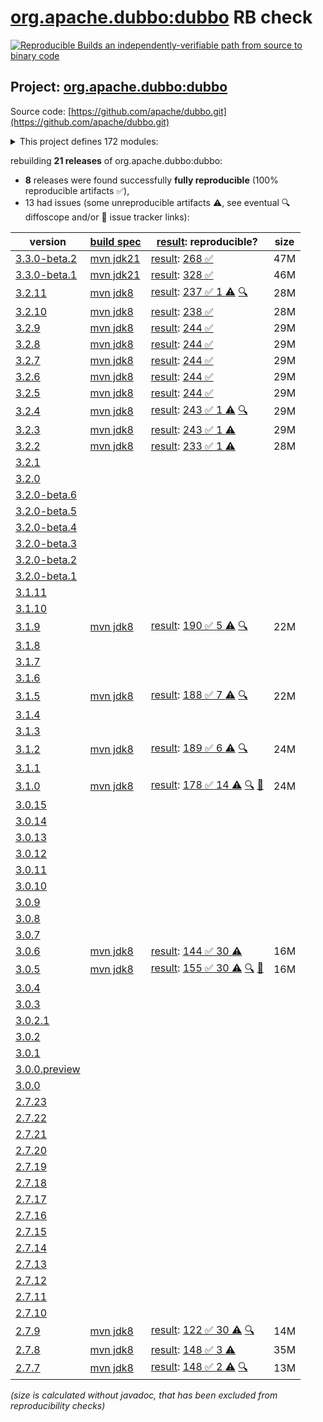 [org.apache.dubbo:dubbo](https://central.sonatype.com/artifact/org.apache.dubbo/dubbo/versions) RB check
=======

[![Reproducible Builds](https://reproducible-builds.org/images/logos/rb.svg) an independently-verifiable path from source to binary code](https://reproducible-builds.org/)

## Project: [org.apache.dubbo:dubbo](https://central.sonatype.com/artifact/org.apache.dubbo/dubbo/versions)

Source code: [https://github.com/apache/dubbo.git](https://github.com/apache/dubbo.git)

<details><summary>This project defines 172 modules:</summary>

* [org.apache.dubbo:dubbo](https://central.sonatype.com/artifact/org.apache.dubbo/dubbo/3.3.0-beta.2)
* [org.apache.dubbo:dubbo-all-shaded](https://central.sonatype.com/artifact/org.apache.dubbo/dubbo-all-shaded/3.3.0-beta.2)
* [org.apache.dubbo:dubbo-auth](https://central.sonatype.com/artifact/org.apache.dubbo/dubbo-auth/3.3.0-beta.2)
* [org.apache.dubbo:dubbo-bom](https://central.sonatype.com/artifact/org.apache.dubbo/dubbo-bom/3.3.0-beta.2)
* [org.apache.dubbo:dubbo-cluster](https://central.sonatype.com/artifact/org.apache.dubbo/dubbo-cluster/3.3.0-beta.2)
* [org.apache.dubbo:dubbo-common](https://central.sonatype.com/artifact/org.apache.dubbo/dubbo-common/3.3.0-beta.2)
* [org.apache.dubbo:dubbo-compatible](https://central.sonatype.com/artifact/org.apache.dubbo/dubbo-compatible/3.3.0-beta.2)
* [org.apache.dubbo:dubbo-compiler](https://central.sonatype.com/artifact/org.apache.dubbo/dubbo-compiler/3.3.0-beta.2)
* [org.apache.dubbo:dubbo-config](https://central.sonatype.com/artifact/org.apache.dubbo/dubbo-config/3.3.0-beta.2)
* [org.apache.dubbo:dubbo-config-api](https://central.sonatype.com/artifact/org.apache.dubbo/dubbo-config-api/3.3.0-beta.2)
* [org.apache.dubbo:dubbo-config-spring](https://central.sonatype.com/artifact/org.apache.dubbo/dubbo-config-spring/3.3.0-beta.2)
* [org.apache.dubbo:dubbo-config-spring6](https://central.sonatype.com/artifact/org.apache.dubbo/dubbo-config-spring6/3.3.0-beta.2)
* [org.apache.dubbo:dubbo-configcenter](https://central.sonatype.com/artifact/org.apache.dubbo/dubbo-configcenter/3.3.0-beta.2)
* [org.apache.dubbo:dubbo-configcenter-apollo](https://central.sonatype.com/artifact/org.apache.dubbo/dubbo-configcenter-apollo/3.3.0-beta.2)
* [org.apache.dubbo:dubbo-configcenter-consul](https://central.sonatype.com/artifact/org.apache.dubbo/dubbo-configcenter-consul/3.3.0-beta.2)
* [org.apache.dubbo:dubbo-configcenter-etcd](https://central.sonatype.com/artifact/org.apache.dubbo/dubbo-configcenter-etcd/3.3.0-beta.2)
* [org.apache.dubbo:dubbo-configcenter-file](https://central.sonatype.com/artifact/org.apache.dubbo/dubbo-configcenter-file/3.3.0-beta.2)
* [org.apache.dubbo:dubbo-configcenter-nacos](https://central.sonatype.com/artifact/org.apache.dubbo/dubbo-configcenter-nacos/3.3.0-beta.2)
* [org.apache.dubbo:dubbo-configcenter-zookeeper](https://central.sonatype.com/artifact/org.apache.dubbo/dubbo-configcenter-zookeeper/3.3.0-beta.2)
* [org.apache.dubbo:dubbo-container](https://central.sonatype.com/artifact/org.apache.dubbo/dubbo-container/3.3.0-beta.2)
* [org.apache.dubbo:dubbo-container-api](https://central.sonatype.com/artifact/org.apache.dubbo/dubbo-container-api/3.3.0-beta.2)
* [org.apache.dubbo:dubbo-container-log4j](https://central.sonatype.com/artifact/org.apache.dubbo/dubbo-container-log4j/3.3.0-beta.2)
* [org.apache.dubbo:dubbo-container-logback](https://central.sonatype.com/artifact/org.apache.dubbo/dubbo-container-logback/3.3.0-beta.2)
* [org.apache.dubbo:dubbo-container-spring](https://central.sonatype.com/artifact/org.apache.dubbo/dubbo-container-spring/3.3.0-beta.2)
* [org.apache.dubbo:dubbo-dependencies](https://central.sonatype.com/artifact/org.apache.dubbo/dubbo-dependencies/3.3.0-beta.2)
* [org.apache.dubbo:dubbo-dependencies-bom](https://central.sonatype.com/artifact/org.apache.dubbo/dubbo-dependencies-bom/3.3.0-beta.2)
* [org.apache.dubbo:dubbo-dependencies-zookeeper](https://central.sonatype.com/artifact/org.apache.dubbo/dubbo-dependencies-zookeeper/3.3.0-beta.2)
* [org.apache.dubbo:dubbo-dependencies-zookeeper-curator5](https://central.sonatype.com/artifact/org.apache.dubbo/dubbo-dependencies-zookeeper-curator5/3.3.0-beta.2)
* [org.apache.dubbo:dubbo-distribution](https://central.sonatype.com/artifact/org.apache.dubbo/dubbo-distribution/3.3.0-beta.2)
* [org.apache.dubbo:dubbo-filter](https://central.sonatype.com/artifact/org.apache.dubbo/dubbo-filter/3.3.0-beta.2)
* [org.apache.dubbo:dubbo-filter-cache](https://central.sonatype.com/artifact/org.apache.dubbo/dubbo-filter-cache/3.3.0-beta.2)
* [org.apache.dubbo:dubbo-filter-validation](https://central.sonatype.com/artifact/org.apache.dubbo/dubbo-filter-validation/3.3.0-beta.2)
* [org.apache.dubbo:dubbo-kubernetes](https://central.sonatype.com/artifact/org.apache.dubbo/dubbo-kubernetes/3.3.0-beta.2)
* [org.apache.dubbo:dubbo-maven-plugin](https://central.sonatype.com/artifact/org.apache.dubbo/dubbo-maven-plugin/3.3.0-beta.2)
* [org.apache.dubbo:dubbo-metadata](https://central.sonatype.com/artifact/org.apache.dubbo/dubbo-metadata/3.3.0-beta.2)
* [org.apache.dubbo:dubbo-metadata-api](https://central.sonatype.com/artifact/org.apache.dubbo/dubbo-metadata-api/3.3.0-beta.2)
* [org.apache.dubbo:dubbo-metadata-definition-protobuf](https://central.sonatype.com/artifact/org.apache.dubbo/dubbo-metadata-definition-protobuf/3.3.0-beta.2)
* [org.apache.dubbo:dubbo-metadata-processor](https://central.sonatype.com/artifact/org.apache.dubbo/dubbo-metadata-processor/3.3.0-beta.2)
* [org.apache.dubbo:dubbo-metadata-report-consul](https://central.sonatype.com/artifact/org.apache.dubbo/dubbo-metadata-report-consul/3.3.0-beta.2)
* [org.apache.dubbo:dubbo-metadata-report-etcd](https://central.sonatype.com/artifact/org.apache.dubbo/dubbo-metadata-report-etcd/3.3.0-beta.2)
* [org.apache.dubbo:dubbo-metadata-report-nacos](https://central.sonatype.com/artifact/org.apache.dubbo/dubbo-metadata-report-nacos/3.3.0-beta.2)
* [org.apache.dubbo:dubbo-metadata-report-redis](https://central.sonatype.com/artifact/org.apache.dubbo/dubbo-metadata-report-redis/3.3.0-beta.2)
* [org.apache.dubbo:dubbo-metadata-report-zookeeper](https://central.sonatype.com/artifact/org.apache.dubbo/dubbo-metadata-report-zookeeper/3.3.0-beta.2)
* [org.apache.dubbo:dubbo-metadata-rest](https://central.sonatype.com/artifact/org.apache.dubbo/dubbo-metadata-rest/3.3.0-beta.2)
* [org.apache.dubbo:dubbo-metrics](https://central.sonatype.com/artifact/org.apache.dubbo/dubbo-metrics/3.3.0-beta.2)
* [org.apache.dubbo:dubbo-metrics-api](https://central.sonatype.com/artifact/org.apache.dubbo/dubbo-metrics-api/3.3.0-beta.2)
* [org.apache.dubbo:dubbo-metrics-config-center](https://central.sonatype.com/artifact/org.apache.dubbo/dubbo-metrics-config-center/3.3.0-beta.2)
* [org.apache.dubbo:dubbo-metrics-default](https://central.sonatype.com/artifact/org.apache.dubbo/dubbo-metrics-default/3.3.0-beta.2)
* [org.apache.dubbo:dubbo-metrics-event](https://central.sonatype.com/artifact/org.apache.dubbo/dubbo-metrics-event/3.3.0-beta.2)
* [org.apache.dubbo:dubbo-metrics-metadata](https://central.sonatype.com/artifact/org.apache.dubbo/dubbo-metrics-metadata/3.3.0-beta.2)
* [org.apache.dubbo:dubbo-metrics-netty](https://central.sonatype.com/artifact/org.apache.dubbo/dubbo-metrics-netty/3.3.0-beta.2)
* [org.apache.dubbo:dubbo-metrics-prometheus](https://central.sonatype.com/artifact/org.apache.dubbo/dubbo-metrics-prometheus/3.3.0-beta.2)
* [org.apache.dubbo:dubbo-metrics-registry](https://central.sonatype.com/artifact/org.apache.dubbo/dubbo-metrics-registry/3.3.0-beta.2)
* [org.apache.dubbo:dubbo-monitor](https://central.sonatype.com/artifact/org.apache.dubbo/dubbo-monitor/3.3.0-beta.2)
* [org.apache.dubbo:dubbo-monitor-api](https://central.sonatype.com/artifact/org.apache.dubbo/dubbo-monitor-api/3.3.0-beta.2)
* [org.apache.dubbo:dubbo-monitor-common](https://central.sonatype.com/artifact/org.apache.dubbo/dubbo-monitor-common/3.3.0-beta.2)
* [org.apache.dubbo:dubbo-monitor-default](https://central.sonatype.com/artifact/org.apache.dubbo/dubbo-monitor-default/3.3.0-beta.2)
* [org.apache.dubbo:dubbo-nacos-spring-boot-starter](https://central.sonatype.com/artifact/org.apache.dubbo/dubbo-nacos-spring-boot-starter/3.3.0-beta.2)
* [org.apache.dubbo:dubbo-native](https://central.sonatype.com/artifact/org.apache.dubbo/dubbo-native/3.3.0-beta.2)
* [org.apache.dubbo:dubbo-native-plugin](https://central.sonatype.com/artifact/org.apache.dubbo/dubbo-native-plugin/3.3.0-beta.2)
* [org.apache.dubbo:dubbo-observability-spring-boot-autoconfigure](https://central.sonatype.com/artifact/org.apache.dubbo/dubbo-observability-spring-boot-autoconfigure/3.3.0-beta.2)
* [org.apache.dubbo:dubbo-observability-spring-boot-starter](https://central.sonatype.com/artifact/org.apache.dubbo/dubbo-observability-spring-boot-starter/3.3.0-beta.2)
* [org.apache.dubbo:dubbo-observability-spring-boot-starters](https://central.sonatype.com/artifact/org.apache.dubbo/dubbo-observability-spring-boot-starters/3.3.0-beta.2)
* [org.apache.dubbo:dubbo-parent](https://central.sonatype.com/artifact/org.apache.dubbo/dubbo-parent/3.3.0-beta.2)
* [org.apache.dubbo:dubbo-plugin](https://central.sonatype.com/artifact/org.apache.dubbo/dubbo-plugin/3.3.0-beta.2)
* [org.apache.dubbo:dubbo-plugin-access-log](https://central.sonatype.com/artifact/org.apache.dubbo/dubbo-plugin-access-log/3.3.0-beta.2)
* [org.apache.dubbo:dubbo-plugin-classloader-filter](https://central.sonatype.com/artifact/org.apache.dubbo/dubbo-plugin-classloader-filter/3.3.0-beta.2)
* [org.apache.dubbo:dubbo-plugin-cluster-mergeable](https://central.sonatype.com/artifact/org.apache.dubbo/dubbo-plugin-cluster-mergeable/3.3.0-beta.2)
* [org.apache.dubbo:dubbo-plugin-context](https://central.sonatype.com/artifact/org.apache.dubbo/dubbo-plugin-context/3.3.0-beta.2)
* [org.apache.dubbo:dubbo-plugin-generic-invoke](https://central.sonatype.com/artifact/org.apache.dubbo/dubbo-plugin-generic-invoke/3.3.0-beta.2)
* [org.apache.dubbo:dubbo-plugin-loadbalance-adaptive](https://central.sonatype.com/artifact/org.apache.dubbo/dubbo-plugin-loadbalance-adaptive/3.3.0-beta.2)
* [org.apache.dubbo:dubbo-plugin-loom](https://central.sonatype.com/artifact/org.apache.dubbo/dubbo-plugin-loom/3.3.0-beta.2)
* [org.apache.dubbo:dubbo-plugin-mock](https://central.sonatype.com/artifact/org.apache.dubbo/dubbo-plugin-mock/3.3.0-beta.2)
* [org.apache.dubbo:dubbo-plugin-proxy-bytebuddy](https://central.sonatype.com/artifact/org.apache.dubbo/dubbo-plugin-proxy-bytebuddy/3.3.0-beta.2)
* [org.apache.dubbo:dubbo-plugin-qos-trace](https://central.sonatype.com/artifact/org.apache.dubbo/dubbo-plugin-qos-trace/3.3.0-beta.2)
* [org.apache.dubbo:dubbo-plugin-router-condition](https://central.sonatype.com/artifact/org.apache.dubbo/dubbo-plugin-router-condition/3.3.0-beta.2)
* [org.apache.dubbo:dubbo-plugin-router-mesh](https://central.sonatype.com/artifact/org.apache.dubbo/dubbo-plugin-router-mesh/3.3.0-beta.2)
* [org.apache.dubbo:dubbo-plugin-router-script](https://central.sonatype.com/artifact/org.apache.dubbo/dubbo-plugin-router-script/3.3.0-beta.2)
* [org.apache.dubbo:dubbo-plugin-router-tag](https://central.sonatype.com/artifact/org.apache.dubbo/dubbo-plugin-router-tag/3.3.0-beta.2)
* [org.apache.dubbo:dubbo-plugin-token](https://central.sonatype.com/artifact/org.apache.dubbo/dubbo-plugin-token/3.3.0-beta.2)
* [org.apache.dubbo:dubbo-plugin-tps](https://central.sonatype.com/artifact/org.apache.dubbo/dubbo-plugin-tps/3.3.0-beta.2)
* [org.apache.dubbo:dubbo-qos](https://central.sonatype.com/artifact/org.apache.dubbo/dubbo-qos/3.3.0-beta.2)
* [org.apache.dubbo:dubbo-qos-api](https://central.sonatype.com/artifact/org.apache.dubbo/dubbo-qos-api/3.3.0-beta.2)
* [org.apache.dubbo:dubbo-reactive](https://central.sonatype.com/artifact/org.apache.dubbo/dubbo-reactive/3.3.0-beta.2)
* [org.apache.dubbo:dubbo-registry](https://central.sonatype.com/artifact/org.apache.dubbo/dubbo-registry/3.3.0-beta.2)
* [org.apache.dubbo:dubbo-registry-api](https://central.sonatype.com/artifact/org.apache.dubbo/dubbo-registry-api/3.3.0-beta.2)
* [org.apache.dubbo:dubbo-registry-consul](https://central.sonatype.com/artifact/org.apache.dubbo/dubbo-registry-consul/3.3.0-beta.2)
* [org.apache.dubbo:dubbo-registry-default](https://central.sonatype.com/artifact/org.apache.dubbo/dubbo-registry-default/3.3.0-beta.2)
* [org.apache.dubbo:dubbo-registry-dns](https://central.sonatype.com/artifact/org.apache.dubbo/dubbo-registry-dns/3.3.0-beta.2)
* [org.apache.dubbo:dubbo-registry-etcd3](https://central.sonatype.com/artifact/org.apache.dubbo/dubbo-registry-etcd3/3.3.0-beta.2)
* [org.apache.dubbo:dubbo-registry-eureka](https://central.sonatype.com/artifact/org.apache.dubbo/dubbo-registry-eureka/3.3.0-beta.2)
* [org.apache.dubbo:dubbo-registry-kubernetes](https://central.sonatype.com/artifact/org.apache.dubbo/dubbo-registry-kubernetes/3.3.0-beta.2)
* [org.apache.dubbo:dubbo-registry-multicast](https://central.sonatype.com/artifact/org.apache.dubbo/dubbo-registry-multicast/3.3.0-beta.2)
* [org.apache.dubbo:dubbo-registry-multiple](https://central.sonatype.com/artifact/org.apache.dubbo/dubbo-registry-multiple/3.3.0-beta.2)
* [org.apache.dubbo:dubbo-registry-nacos](https://central.sonatype.com/artifact/org.apache.dubbo/dubbo-registry-nacos/3.3.0-beta.2)
* [org.apache.dubbo:dubbo-registry-redis](https://central.sonatype.com/artifact/org.apache.dubbo/dubbo-registry-redis/3.3.0-beta.2)
* [org.apache.dubbo:dubbo-registry-sofa](https://central.sonatype.com/artifact/org.apache.dubbo/dubbo-registry-sofa/3.3.0-beta.2)
* [org.apache.dubbo:dubbo-registry-xds](https://central.sonatype.com/artifact/org.apache.dubbo/dubbo-registry-xds/3.3.0-beta.2)
* [org.apache.dubbo:dubbo-registry-zookeeper](https://central.sonatype.com/artifact/org.apache.dubbo/dubbo-registry-zookeeper/3.3.0-beta.2)
* [org.apache.dubbo:dubbo-remoting](https://central.sonatype.com/artifact/org.apache.dubbo/dubbo-remoting/3.3.0-beta.2)
* [org.apache.dubbo:dubbo-remoting-api](https://central.sonatype.com/artifact/org.apache.dubbo/dubbo-remoting-api/3.3.0-beta.2)
* [org.apache.dubbo:dubbo-remoting-etcd3](https://central.sonatype.com/artifact/org.apache.dubbo/dubbo-remoting-etcd3/3.3.0-beta.2)
* [org.apache.dubbo:dubbo-remoting-grizzly](https://central.sonatype.com/artifact/org.apache.dubbo/dubbo-remoting-grizzly/3.3.0-beta.2)
* [org.apache.dubbo:dubbo-remoting-http](https://central.sonatype.com/artifact/org.apache.dubbo/dubbo-remoting-http/3.3.0-beta.2)
* [org.apache.dubbo:dubbo-remoting-http12](https://central.sonatype.com/artifact/org.apache.dubbo/dubbo-remoting-http12/3.3.0-beta.2)
* [org.apache.dubbo:dubbo-remoting-mina](https://central.sonatype.com/artifact/org.apache.dubbo/dubbo-remoting-mina/3.3.0-beta.2)
* [org.apache.dubbo:dubbo-remoting-netty](https://central.sonatype.com/artifact/org.apache.dubbo/dubbo-remoting-netty/3.3.0-beta.2)
* [org.apache.dubbo:dubbo-remoting-netty4](https://central.sonatype.com/artifact/org.apache.dubbo/dubbo-remoting-netty4/3.3.0-beta.2)
* [org.apache.dubbo:dubbo-remoting-p2p](https://central.sonatype.com/artifact/org.apache.dubbo/dubbo-remoting-p2p/3.3.0-beta.2)
* [org.apache.dubbo:dubbo-remoting-redis](https://central.sonatype.com/artifact/org.apache.dubbo/dubbo-remoting-redis/3.3.0-beta.2)
* [org.apache.dubbo:dubbo-remoting-zookeeper](https://central.sonatype.com/artifact/org.apache.dubbo/dubbo-remoting-zookeeper/3.3.0-beta.2)
* [org.apache.dubbo:dubbo-remoting-zookeeper-api](https://central.sonatype.com/artifact/org.apache.dubbo/dubbo-remoting-zookeeper-api/3.3.0-beta.2)
* [org.apache.dubbo:dubbo-remoting-zookeeper-curator5](https://central.sonatype.com/artifact/org.apache.dubbo/dubbo-remoting-zookeeper-curator5/3.3.0-beta.2)
* [org.apache.dubbo:dubbo-rest-jaxrs](https://central.sonatype.com/artifact/org.apache.dubbo/dubbo-rest-jaxrs/3.3.0-beta.2)
* [org.apache.dubbo:dubbo-rest-servlet](https://central.sonatype.com/artifact/org.apache.dubbo/dubbo-rest-servlet/3.3.0-beta.2)
* [org.apache.dubbo:dubbo-rest-spring](https://central.sonatype.com/artifact/org.apache.dubbo/dubbo-rest-spring/3.3.0-beta.2)
* [org.apache.dubbo:dubbo-rpc](https://central.sonatype.com/artifact/org.apache.dubbo/dubbo-rpc/3.3.0-beta.2)
* [org.apache.dubbo:dubbo-rpc-api](https://central.sonatype.com/artifact/org.apache.dubbo/dubbo-rpc-api/3.3.0-beta.2)
* [org.apache.dubbo:dubbo-rpc-dubbo](https://central.sonatype.com/artifact/org.apache.dubbo/dubbo-rpc-dubbo/3.3.0-beta.2)
* [org.apache.dubbo:dubbo-rpc-grpc](https://central.sonatype.com/artifact/org.apache.dubbo/dubbo-rpc-grpc/3.3.0-beta.2)
* [org.apache.dubbo:dubbo-rpc-hessian](https://central.sonatype.com/artifact/org.apache.dubbo/dubbo-rpc-hessian/3.3.0-beta.2)
* [org.apache.dubbo:dubbo-rpc-http](https://central.sonatype.com/artifact/org.apache.dubbo/dubbo-rpc-http/3.3.0-beta.2)
* [org.apache.dubbo:dubbo-rpc-injvm](https://central.sonatype.com/artifact/org.apache.dubbo/dubbo-rpc-injvm/3.3.0-beta.2)
* [org.apache.dubbo:dubbo-rpc-memcached](https://central.sonatype.com/artifact/org.apache.dubbo/dubbo-rpc-memcached/3.3.0-beta.2)
* [org.apache.dubbo:dubbo-rpc-native-thrift](https://central.sonatype.com/artifact/org.apache.dubbo/dubbo-rpc-native-thrift/3.3.0-beta.2)
* [org.apache.dubbo:dubbo-rpc-redis](https://central.sonatype.com/artifact/org.apache.dubbo/dubbo-rpc-redis/3.3.0-beta.2)
* [org.apache.dubbo:dubbo-rpc-rest](https://central.sonatype.com/artifact/org.apache.dubbo/dubbo-rpc-rest/3.3.0-beta.2)
* [org.apache.dubbo:dubbo-rpc-rmi](https://central.sonatype.com/artifact/org.apache.dubbo/dubbo-rpc-rmi/3.3.0-beta.2)
* [org.apache.dubbo:dubbo-rpc-thrift](https://central.sonatype.com/artifact/org.apache.dubbo/dubbo-rpc-thrift/3.3.0-beta.2)
* [org.apache.dubbo:dubbo-rpc-triple](https://central.sonatype.com/artifact/org.apache.dubbo/dubbo-rpc-triple/3.3.0-beta.2)
* [org.apache.dubbo:dubbo-rpc-webservice](https://central.sonatype.com/artifact/org.apache.dubbo/dubbo-rpc-webservice/3.3.0-beta.2)
* [org.apache.dubbo:dubbo-rpc-xml](https://central.sonatype.com/artifact/org.apache.dubbo/dubbo-rpc-xml/3.3.0-beta.2)
* [org.apache.dubbo:dubbo-seata-spring-boot-starter](https://central.sonatype.com/artifact/org.apache.dubbo/dubbo-seata-spring-boot-starter/3.3.0-beta.2)
* [org.apache.dubbo:dubbo-security](https://central.sonatype.com/artifact/org.apache.dubbo/dubbo-security/3.3.0-beta.2)
* [org.apache.dubbo:dubbo-sentinel-spring-boot-starter](https://central.sonatype.com/artifact/org.apache.dubbo/dubbo-sentinel-spring-boot-starter/3.3.0-beta.2)
* [org.apache.dubbo:dubbo-serialization](https://central.sonatype.com/artifact/org.apache.dubbo/dubbo-serialization/3.3.0-beta.2)
* [org.apache.dubbo:dubbo-serialization-api](https://central.sonatype.com/artifact/org.apache.dubbo/dubbo-serialization-api/3.3.0-beta.2)
* [org.apache.dubbo:dubbo-serialization-avro](https://central.sonatype.com/artifact/org.apache.dubbo/dubbo-serialization-avro/3.3.0-beta.2)
* [org.apache.dubbo:dubbo-serialization-fastjson](https://central.sonatype.com/artifact/org.apache.dubbo/dubbo-serialization-fastjson/3.3.0-beta.2)
* [org.apache.dubbo:dubbo-serialization-fastjson2](https://central.sonatype.com/artifact/org.apache.dubbo/dubbo-serialization-fastjson2/3.3.0-beta.2)
* [org.apache.dubbo:dubbo-serialization-fst](https://central.sonatype.com/artifact/org.apache.dubbo/dubbo-serialization-fst/3.3.0-beta.2)
* [org.apache.dubbo:dubbo-serialization-gson](https://central.sonatype.com/artifact/org.apache.dubbo/dubbo-serialization-gson/3.3.0-beta.2)
* [org.apache.dubbo:dubbo-serialization-hessian2](https://central.sonatype.com/artifact/org.apache.dubbo/dubbo-serialization-hessian2/3.3.0-beta.2)
* [org.apache.dubbo:dubbo-serialization-jdk](https://central.sonatype.com/artifact/org.apache.dubbo/dubbo-serialization-jdk/3.3.0-beta.2)
* [org.apache.dubbo:dubbo-serialization-kryo](https://central.sonatype.com/artifact/org.apache.dubbo/dubbo-serialization-kryo/3.3.0-beta.2)
* [org.apache.dubbo:dubbo-serialization-native-hession](https://central.sonatype.com/artifact/org.apache.dubbo/dubbo-serialization-native-hession/3.3.0-beta.2)
* [org.apache.dubbo:dubbo-serialization-protobuf](https://central.sonatype.com/artifact/org.apache.dubbo/dubbo-serialization-protobuf/3.3.0-beta.2)
* [org.apache.dubbo:dubbo-serialization-protostuff](https://central.sonatype.com/artifact/org.apache.dubbo/dubbo-serialization-protostuff/3.3.0-beta.2)
* [org.apache.dubbo:dubbo-serialization-test](https://central.sonatype.com/artifact/org.apache.dubbo/dubbo-serialization-test/3.3.0-beta.2)
* [org.apache.dubbo:dubbo-spring-boot](https://central.sonatype.com/artifact/org.apache.dubbo/dubbo-spring-boot/3.3.0-beta.2)
* [org.apache.dubbo:dubbo-spring-boot-actuator](https://central.sonatype.com/artifact/org.apache.dubbo/dubbo-spring-boot-actuator/3.3.0-beta.2)
* [org.apache.dubbo:dubbo-spring-boot-actuator-compatible](https://central.sonatype.com/artifact/org.apache.dubbo/dubbo-spring-boot-actuator-compatible/3.3.0-beta.2)
* [org.apache.dubbo:dubbo-spring-boot-autoconfigure](https://central.sonatype.com/artifact/org.apache.dubbo/dubbo-spring-boot-autoconfigure/3.3.0-beta.2)
* [org.apache.dubbo:dubbo-spring-boot-autoconfigure-compatible](https://central.sonatype.com/artifact/org.apache.dubbo/dubbo-spring-boot-autoconfigure-compatible/3.3.0-beta.2)
* [org.apache.dubbo:dubbo-spring-boot-compatible](https://central.sonatype.com/artifact/org.apache.dubbo/dubbo-spring-boot-compatible/3.3.0-beta.2)
* [org.apache.dubbo:dubbo-spring-boot-interceptor](https://central.sonatype.com/artifact/org.apache.dubbo/dubbo-spring-boot-interceptor/3.3.0-beta.2)
* [org.apache.dubbo:dubbo-spring-boot-observability-autoconfigure](https://central.sonatype.com/artifact/org.apache.dubbo/dubbo-spring-boot-observability-autoconfigure/3.3.0-beta.2)
* [org.apache.dubbo:dubbo-spring-boot-observability-starter](https://central.sonatype.com/artifact/org.apache.dubbo/dubbo-spring-boot-observability-starter/3.3.0-beta.2)
* [org.apache.dubbo:dubbo-spring-boot-observability-starters](https://central.sonatype.com/artifact/org.apache.dubbo/dubbo-spring-boot-observability-starters/3.3.0-beta.2)
* [org.apache.dubbo:dubbo-spring-boot-starter](https://central.sonatype.com/artifact/org.apache.dubbo/dubbo-spring-boot-starter/3.3.0-beta.2)
* [org.apache.dubbo:dubbo-spring-boot-starters](https://central.sonatype.com/artifact/org.apache.dubbo/dubbo-spring-boot-starters/3.3.0-beta.2)
* [org.apache.dubbo:dubbo-spring-boot-tracing-brave-zipkin-starter](https://central.sonatype.com/artifact/org.apache.dubbo/dubbo-spring-boot-tracing-brave-zipkin-starter/3.3.0-beta.2)
* [org.apache.dubbo:dubbo-spring-boot-tracing-otel-otlp-starter](https://central.sonatype.com/artifact/org.apache.dubbo/dubbo-spring-boot-tracing-otel-otlp-starter/3.3.0-beta.2)
* [org.apache.dubbo:dubbo-spring-boot-tracing-otel-zipkin-starter](https://central.sonatype.com/artifact/org.apache.dubbo/dubbo-spring-boot-tracing-otel-zipkin-starter/3.3.0-beta.2)
* [org.apache.dubbo:dubbo-spring-security](https://central.sonatype.com/artifact/org.apache.dubbo/dubbo-spring-security/3.3.0-beta.2)
* [org.apache.dubbo:dubbo-tracing](https://central.sonatype.com/artifact/org.apache.dubbo/dubbo-tracing/3.3.0-beta.2)
* [org.apache.dubbo:dubbo-tracing-brave-zipkin-spring-boot-starter](https://central.sonatype.com/artifact/org.apache.dubbo/dubbo-tracing-brave-zipkin-spring-boot-starter/3.3.0-beta.2)
* [org.apache.dubbo:dubbo-tracing-otel-otlp-spring-boot-starter](https://central.sonatype.com/artifact/org.apache.dubbo/dubbo-tracing-otel-otlp-spring-boot-starter/3.3.0-beta.2)
* [org.apache.dubbo:dubbo-tracing-otel-zipkin-spring-boot-starter](https://central.sonatype.com/artifact/org.apache.dubbo/dubbo-tracing-otel-zipkin-spring-boot-starter/3.3.0-beta.2)
* [org.apache.dubbo:dubbo-xds](https://central.sonatype.com/artifact/org.apache.dubbo/dubbo-xds/3.3.0-beta.2)
* [org.apache.dubbo:dubbo-zookeeper-curator5-spring-boot-starter](https://central.sonatype.com/artifact/org.apache.dubbo/dubbo-zookeeper-curator5-spring-boot-starter/3.3.0-beta.2)
* [org.apache.dubbo:dubbo-zookeeper-spring-boot-starter](https://central.sonatype.com/artifact/org.apache.dubbo/dubbo-zookeeper-spring-boot-starter/3.3.0-beta.2)
</details>

rebuilding **21 releases** of org.apache.dubbo:dubbo:
- **8** releases were found successfully **fully reproducible** (100% reproducible artifacts :white_check_mark:),
- 13 had issues (some unreproducible artifacts :warning:, see eventual :mag: diffoscope and/or :memo: issue tracker links):

| version | [build spec](/BUILDSPEC.md) | [result](https://reproducible-builds.org/docs/jvm/): reproducible? | size |
| -- | --------- | ------ | -- |
| [3.3.0-beta.2](https://central.sonatype.com/artifact/org.apache.dubbo/dubbo/3.3.0-beta.2/pom) | [mvn jdk21](dubbo-3.3.0-beta.2.buildspec) | [result](dubbo-parent-3.3.0-beta.2.buildinfo): [268 :white_check_mark: ](dubbo-parent-3.3.0-beta.2.buildcompare) | 47M |
| [3.3.0-beta.1](https://central.sonatype.com/artifact/org.apache.dubbo/dubbo/3.3.0-beta.1/pom) | [mvn jdk21](dubbo-3.3.0-beta.1.buildspec) | [result](dubbo-parent-3.3.0-beta.1.buildinfo): [328 :white_check_mark: ](dubbo-parent-3.3.0-beta.1.buildcompare) | 46M |
| [3.2.11](https://central.sonatype.com/artifact/org.apache.dubbo/dubbo/3.2.11/pom) | [mvn jdk8](dubbo-3.2.11.buildspec) | [result](dubbo-parent-3.2.11.buildinfo): [237 :white_check_mark:  1 :warning:](dubbo-parent-3.2.11.buildcompare) [:mag:](dubbo-parent-3.2.11.diffoscope) | 28M |
| [3.2.10](https://central.sonatype.com/artifact/org.apache.dubbo/dubbo/3.2.10/pom) | [mvn jdk8](dubbo-3.2.10.buildspec) | [result](dubbo-parent-3.2.10.buildinfo): [238 :white_check_mark: ](dubbo-parent-3.2.10.buildcompare) | 28M |
| [3.2.9](https://central.sonatype.com/artifact/org.apache.dubbo/dubbo/3.2.9/pom) | [mvn jdk8](dubbo-3.2.9.buildspec) | [result](dubbo-parent-3.2.9.buildinfo): [244 :white_check_mark: ](dubbo-parent-3.2.9.buildcompare) | 29M |
| [3.2.8](https://central.sonatype.com/artifact/org.apache.dubbo/dubbo/3.2.8/pom) | [mvn jdk8](dubbo-3.2.8.buildspec) | [result](dubbo-parent-3.2.8.buildinfo): [244 :white_check_mark: ](dubbo-parent-3.2.8.buildcompare) | 29M |
| [3.2.7](https://central.sonatype.com/artifact/org.apache.dubbo/dubbo/3.2.7/pom) | [mvn jdk8](dubbo-3.2.7.buildspec) | [result](dubbo-parent-3.2.7.buildinfo): [244 :white_check_mark: ](dubbo-parent-3.2.7.buildcompare) | 29M |
| [3.2.6](https://central.sonatype.com/artifact/org.apache.dubbo/dubbo/3.2.6/pom) | [mvn jdk8](dubbo-3.2.6.buildspec) | [result](dubbo-parent-3.2.6.buildinfo): [244 :white_check_mark: ](dubbo-parent-3.2.6.buildcompare) | 29M |
| [3.2.5](https://central.sonatype.com/artifact/org.apache.dubbo/dubbo/3.2.5/pom) | [mvn jdk8](dubbo-3.2.5.buildspec) | [result](dubbo-parent-3.2.5.buildinfo): [244 :white_check_mark: ](dubbo-parent-3.2.5.buildcompare) | 29M |
| [3.2.4](https://central.sonatype.com/artifact/org.apache.dubbo/dubbo/3.2.4/pom) | [mvn jdk8](dubbo-3.2.4.buildspec) | [result](dubbo-parent-3.2.4.buildinfo): [243 :white_check_mark:  1 :warning:](dubbo-parent-3.2.4.buildcompare) [:mag:](dubbo-parent-3.2.4.diffoscope) | 29M |
| [3.2.3](https://central.sonatype.com/artifact/org.apache.dubbo/dubbo/3.2.3/pom) | [mvn jdk8](dubbo-3.2.3.buildspec) | [result](dubbo-parent-3.2.3.buildinfo): [243 :white_check_mark:  1 :warning:](dubbo-parent-3.2.3.buildcompare) | 29M |
| [3.2.2](https://central.sonatype.com/artifact/org.apache.dubbo/dubbo/3.2.2/pom) | [mvn jdk8](dubbo-3.2.2.buildspec) | [result](dubbo-parent-3.2.2.buildinfo): [233 :white_check_mark:  1 :warning:](dubbo-parent-3.2.2.buildcompare) | 28M |
| [3.2.1](https://central.sonatype.com/artifact/org.apache.dubbo/dubbo/3.2.1/pom) | | | |
| [3.2.0](https://central.sonatype.com/artifact/org.apache.dubbo/dubbo/3.2.0/pom) | | | |
| [3.2.0-beta.6](https://central.sonatype.com/artifact/org.apache.dubbo/dubbo/3.2.0-beta.6/pom) | | | |
| [3.2.0-beta.5](https://central.sonatype.com/artifact/org.apache.dubbo/dubbo/3.2.0-beta.5/pom) | | | |
| [3.2.0-beta.4](https://central.sonatype.com/artifact/org.apache.dubbo/dubbo/3.2.0-beta.4/pom) | | | |
| [3.2.0-beta.3](https://central.sonatype.com/artifact/org.apache.dubbo/dubbo/3.2.0-beta.3/pom) | | | |
| [3.2.0-beta.2](https://central.sonatype.com/artifact/org.apache.dubbo/dubbo/3.2.0-beta.2/pom) | | | |
| [3.2.0-beta.1](https://central.sonatype.com/artifact/org.apache.dubbo/dubbo/3.2.0-beta.1/pom) | | | |
| [3.1.11](https://central.sonatype.com/artifact/org.apache.dubbo/dubbo/3.1.11/pom) | | | |
| [3.1.10](https://central.sonatype.com/artifact/org.apache.dubbo/dubbo/3.1.10/pom) | | | |
| [3.1.9](https://central.sonatype.com/artifact/org.apache.dubbo/dubbo/3.1.9/pom) | [mvn jdk8](dubbo-3.1.9.buildspec) | [result](dubbo-parent-3.1.9.buildinfo): [190 :white_check_mark:  5 :warning:](dubbo-parent-3.1.9.buildcompare) [:mag:](dubbo-parent-3.1.9.diffoscope) | 22M |
| [3.1.8](https://central.sonatype.com/artifact/org.apache.dubbo/dubbo/3.1.8/pom) | | | |
| [3.1.7](https://central.sonatype.com/artifact/org.apache.dubbo/dubbo/3.1.7/pom) | | | |
| [3.1.6](https://central.sonatype.com/artifact/org.apache.dubbo/dubbo/3.1.6/pom) | | | |
| [3.1.5](https://central.sonatype.com/artifact/org.apache.dubbo/dubbo/3.1.5/pom) | [mvn jdk8](dubbo-3.1.5.buildspec) | [result](dubbo-parent-3.1.5.buildinfo): [188 :white_check_mark:  7 :warning:](dubbo-parent-3.1.5.buildcompare) [:mag:](dubbo-parent-3.1.5.diffoscope) | 22M |
| [3.1.4](https://central.sonatype.com/artifact/org.apache.dubbo/dubbo/3.1.4/pom) | | | |
| [3.1.3](https://central.sonatype.com/artifact/org.apache.dubbo/dubbo/3.1.3/pom) | | | |
| [3.1.2](https://central.sonatype.com/artifact/org.apache.dubbo/dubbo/3.1.2/pom) | [mvn jdk8](dubbo-3.1.2.buildspec) | [result](dubbo-parent-3.1.2.buildinfo): [189 :white_check_mark:  6 :warning:](dubbo-parent-3.1.2.buildcompare) [:mag:](dubbo-parent-3.1.2.diffoscope) | 24M |
| [3.1.1](https://central.sonatype.com/artifact/org.apache.dubbo/dubbo/3.1.1/pom) | | | |
| [3.1.0](https://central.sonatype.com/artifact/org.apache.dubbo/dubbo/3.1.0/pom) | [mvn jdk8](dubbo-3.1.0.buildspec) | [result](dubbo-parent-3.1.0.buildinfo): [178 :white_check_mark:  14 :warning:](dubbo-parent-3.1.0.buildcompare) [:mag:](dubbo-parent-3.1.0.diffoscope) [:memo:](https://github.com/apache/dubbo/pull/10700) | 24M |
| [3.0.15](https://central.sonatype.com/artifact/org.apache.dubbo/dubbo/3.0.15/pom) | | | |
| [3.0.14](https://central.sonatype.com/artifact/org.apache.dubbo/dubbo/3.0.14/pom) | | | |
| [3.0.13](https://central.sonatype.com/artifact/org.apache.dubbo/dubbo/3.0.13/pom) | | | |
| [3.0.12](https://central.sonatype.com/artifact/org.apache.dubbo/dubbo/3.0.12/pom) | | | |
| [3.0.11](https://central.sonatype.com/artifact/org.apache.dubbo/dubbo/3.0.11/pom) | | | |
| [3.0.10](https://central.sonatype.com/artifact/org.apache.dubbo/dubbo/3.0.10/pom) | | | |
| [3.0.9](https://central.sonatype.com/artifact/org.apache.dubbo/dubbo/3.0.9/pom) | | | |
| [3.0.8](https://central.sonatype.com/artifact/org.apache.dubbo/dubbo/3.0.8/pom) | | | |
| [3.0.7](https://central.sonatype.com/artifact/org.apache.dubbo/dubbo/3.0.7/pom) | | | |
| [3.0.6](https://central.sonatype.com/artifact/org.apache.dubbo/dubbo/3.0.6/pom) | [mvn jdk8](dubbo-3.0.6.buildspec) | [result](dubbo-parent-3.0.6.buildinfo): [144 :white_check_mark:  30 :warning:](dubbo-parent-3.0.6.buildcompare) | 16M |
| [3.0.5](https://central.sonatype.com/artifact/org.apache.dubbo/dubbo/3.0.5/pom) | [mvn jdk8](dubbo-3.0.5.buildspec) | [result](dubbo-parent-3.0.5.buildinfo): [155 :white_check_mark:  30 :warning:](dubbo-parent-3.0.5.buildcompare) [:mag:](dubbo-parent-3.0.5.diffoscope) [:memo:](https://github.com/apache/dubbo/pull/10067) | 16M |
| [3.0.4](https://central.sonatype.com/artifact/org.apache.dubbo/dubbo/3.0.4/pom) | | | |
| [3.0.3](https://central.sonatype.com/artifact/org.apache.dubbo/dubbo/3.0.3/pom) | | | |
| [3.0.2.1](https://central.sonatype.com/artifact/org.apache.dubbo/dubbo/3.0.2.1/pom) | | | |
| [3.0.2](https://central.sonatype.com/artifact/org.apache.dubbo/dubbo/3.0.2/pom) | | | |
| [3.0.1](https://central.sonatype.com/artifact/org.apache.dubbo/dubbo/3.0.1/pom) | | | |
| [3.0.0.preview](https://central.sonatype.com/artifact/org.apache.dubbo/dubbo/3.0.0.preview/pom) | | | |
| [3.0.0](https://central.sonatype.com/artifact/org.apache.dubbo/dubbo/3.0.0/pom) | | | |
| [2.7.23](https://central.sonatype.com/artifact/org.apache.dubbo/dubbo/2.7.23/pom) | | | |
| [2.7.22](https://central.sonatype.com/artifact/org.apache.dubbo/dubbo/2.7.22/pom) | | | |
| [2.7.21](https://central.sonatype.com/artifact/org.apache.dubbo/dubbo/2.7.21/pom) | | | |
| [2.7.20](https://central.sonatype.com/artifact/org.apache.dubbo/dubbo/2.7.20/pom) | | | |
| [2.7.19](https://central.sonatype.com/artifact/org.apache.dubbo/dubbo/2.7.19/pom) | | | |
| [2.7.18](https://central.sonatype.com/artifact/org.apache.dubbo/dubbo/2.7.18/pom) | | | |
| [2.7.17](https://central.sonatype.com/artifact/org.apache.dubbo/dubbo/2.7.17/pom) | | | |
| [2.7.16](https://central.sonatype.com/artifact/org.apache.dubbo/dubbo/2.7.16/pom) | | | |
| [2.7.15](https://central.sonatype.com/artifact/org.apache.dubbo/dubbo/2.7.15/pom) | | | |
| [2.7.14](https://central.sonatype.com/artifact/org.apache.dubbo/dubbo/2.7.14/pom) | | | |
| [2.7.13](https://central.sonatype.com/artifact/org.apache.dubbo/dubbo/2.7.13/pom) | | | |
| [2.7.12](https://central.sonatype.com/artifact/org.apache.dubbo/dubbo/2.7.12/pom) | | | |
| [2.7.11](https://central.sonatype.com/artifact/org.apache.dubbo/dubbo/2.7.11/pom) | | | |
| [2.7.10](https://central.sonatype.com/artifact/org.apache.dubbo/dubbo/2.7.10/pom) | | | |
| [2.7.9](https://central.sonatype.com/artifact/org.apache.dubbo/dubbo/2.7.9/pom) | [mvn jdk8](dubbo-2.7.9.buildspec) | [result](dubbo-parent-2.7.9.buildinfo): [122 :white_check_mark:  30 :warning:](dubbo-parent-2.7.9.buildcompare) [:mag:](https://github.com/jvm-repo-rebuild/reproducible-central/blob/master/content/org/apache/dubbo/dubbo-parent-2.7.9.diffoscope) | 14M |
| [2.7.8](https://central.sonatype.com/artifact/org.apache.dubbo/dubbo/2.7.8/pom) | [mvn jdk8](dubbo-2.7.8.buildspec) | [result](dubbo-metadata-processor-2.7.8.buildinfo): [148 :white_check_mark:  3 :warning:](dubbo-metadata-processor-2.7.8.buildcompare) | 35M |
| [2.7.7](https://central.sonatype.com/artifact/org.apache.dubbo/dubbo/2.7.7/pom) | [mvn jdk8](dubbo-2.7.7.buildspec) | [result](dubbo-parent-2.7.7.buildinfo): [148 :white_check_mark:  2 :warning:](dubbo-parent-2.7.7.buildcompare) [:mag:](https://github.com/jvm-repo-rebuild/reproducible-central/blob/master/content/org/apache/dubbo/dubbo-parent-2.7.7.diffoscope) | 13M |

<i>(size is calculated without javadoc, that has been excluded from reproducibility checks)</i>
